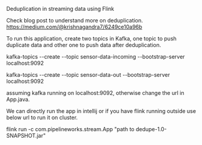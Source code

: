 Deduplication in streaming data using Flink

Check blog post to understand more on deduplication. https://medium.com/@krishnagandra7/6249ce10a96b

To run this application, create two topics in Kafka, one topic to push duplicate data and other one to push data after deduplication.

kafka-topics --create --topic sensor-data-incoming  --bootstrap-server localhost:9092

kafka-topics --create --topic sensor-data-out  --bootstrap-server localhost:9092


assuming kafka running on localhost:9092, otherwise change the url in App.java.

We can directly run the app in intellij or if you have flink running outside use below url to run it on cluster.

flink run -c com.pipelineworks.stream.App  "path to dedupe-1.0-SNAPSHOT.jar"




